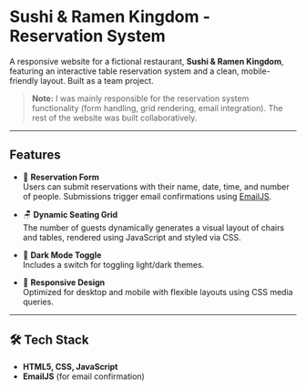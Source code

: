 # Sushi & Ramen Kingdom - Reservation System

A responsive website for a fictional restaurant, **Sushi & Ramen Kingdom**, featuring an interactive table reservation system and a clean, mobile-friendly layout. Built as a team project.

> **Note:** I was mainly responsible for the reservation system functionality (form handling, grid rendering, email integration). The rest of the website was built collaboratively.

---

## Features

- 📅 **Reservation Form**  
  Users can submit reservations with their name, date, time, and number of people. Submissions trigger email confirmations using [EmailJS](https://www.emailjs.com/).

- 🪑 **Dynamic Seating Grid**  
  The number of guests dynamically generates a visual layout of chairs and tables, rendered using JavaScript and styled via CSS.

- 🌙 **Dark Mode Toggle**  
  Includes a switch for toggling light/dark themes.

- 📱 **Responsive Design**  
  Optimized for desktop and mobile with flexible layouts using CSS media queries.

---

## 🛠️ Tech Stack

- **HTML5, CSS, JavaScript**
- **EmailJS** (for email confirmation)
